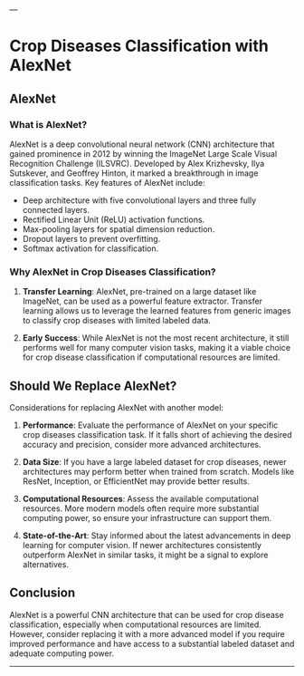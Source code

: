 ﻿—


# Crop Diseases Classification with AlexNet




## AlexNet


### What is AlexNet?


AlexNet is a deep convolutional neural network (CNN) architecture that gained prominence in 2012 by winning the ImageNet Large Scale Visual Recognition Challenge (ILSVRC). Developed by Alex Krizhevsky, Ilya Sutskever, and Geoffrey Hinton, it marked a breakthrough in image classification tasks. Key features of AlexNet include:


- Deep architecture with five convolutional layers and three fully connected layers.
- Rectified Linear Unit (ReLU) activation functions.
- Max-pooling layers for spatial dimension reduction.
- Dropout layers to prevent overfitting.
- Softmax activation for classification.


### Why AlexNet in Crop Diseases Classification?


1. **Transfer Learning**: AlexNet, pre-trained on a large dataset like ImageNet, can be used as a powerful feature extractor. Transfer learning allows us to leverage the learned features from generic images to classify crop diseases with limited labeled data.


2. **Early Success**: While AlexNet is not the most recent architecture, it still performs well for many computer vision tasks, making it a viable choice for crop disease classification if computational resources are limited.


## Should We Replace AlexNet?


Considerations for replacing AlexNet with another model:


1. **Performance**: Evaluate the performance of AlexNet on your specific crop diseases classification task. If it falls short of achieving the desired accuracy and precision, consider more advanced architectures.


2. **Data Size**: If you have a large labeled dataset for crop diseases, newer architectures may perform better when trained from scratch. Models like ResNet, Inception, or EfficientNet may provide better results.


3. **Computational Resources**: Assess the available computational resources. More modern models often require more substantial computing power, so ensure your infrastructure can support them.


4. **State-of-the-Art**: Stay informed about the latest advancements in deep learning for computer vision. If newer architectures consistently outperform AlexNet in similar tasks, it might be a signal to explore alternatives.




## Conclusion


AlexNet is a powerful CNN architecture that can be used for crop disease classification, especially when computational resources are limited. However, consider replacing it with a more advanced model if you require improved performance and have access to a substantial labeled dataset and adequate computing power.


---